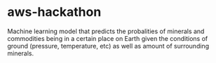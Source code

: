 # aws-hackathon

Machine learning model that predicts the probalities of minerals and commodities being in a certain place on Earth given the conditions of ground (pressure, temperature, etc) as well as amount of surrounding minerals.
